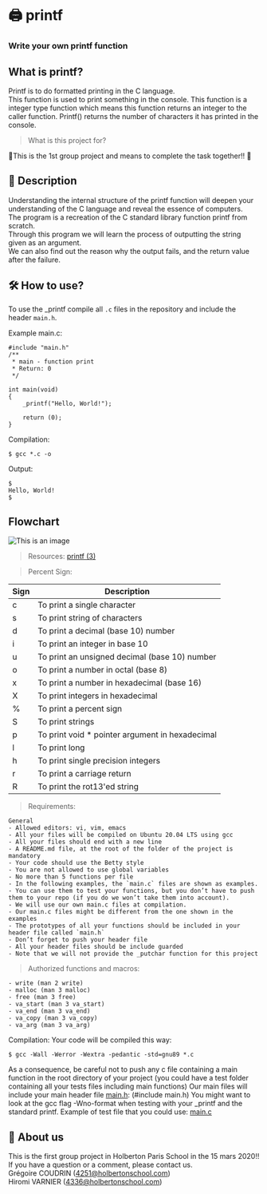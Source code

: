 # :printer: printf
### Write your own printf function

## What is printf? ##

Printf is to do formatted printing in the C language.<br>This function is used to print something in the console. This function is a integer type function which means this function returns an integer to the caller function. Printf() returns the number of characters it has printed in the console.


> What is this project for?

:couple:This is the 1st group project and means to complete the task together!! :couple:

## :open_book: Description ##
Understanding the internal structure of the printf function will deepen your understanding of the C language and reveal the essence of computers.<br>
The program is a recreation of the C standard library function printf from scratch.<br>
Through this program we will learn the process of outputting the string given as an argument.<br>
We can also find out the reason why the output fails, and the return value after the failure.

## :hammer_and_wrench: How to use? ##
To use the _printf compile all `.c` files in the repository and include the header `main.h`.

Example main.c:
```
#include "main.h"
/**
 * main - function print
 * Return: 0
 */

int main(void)
{
    _printf("Hello, World!");

    return (0);
}
```
Compilation:
```
$ gcc *.c -o
```
Output:
```
$
Hello, World!
$
```
## Flowchart ##

![This is an image](https://user-images.githubusercontent.com/69083631/158465780-cb509342-8788-4d8e-bd28-93ea99dd0b85.jpg)



> Resources:
[printf (3)](https://github.com/gregcdjm/printf/edit/main/man_3_printf)

> Percent Sign:

| Sign | Description |
| ------------- | ------------- |
| c | To print a single character |
| s | To print string of characters |
| d | To print a decimal (base 10) number |
| i | To print an integer in base 10 |
| u | To print an unsigned decimal (base 10) number |
| o | To print a number in octal (base 8) |
| x | To print a number in hexadecimal (base 16) |
| X | To print integers in hexadecimal |
| % | To print a percent sign |
| S | To print strings |
| p | To print void * pointer argument in hexadecimal |
| l | To print long |
| h | To print single precision integers |
| r | To print a carriage return |
| R | To print the rot13'ed string |


> Requirements:
```
General
- Allowed editors: vi, vim, emacs
- All your files will be compiled on Ubuntu 20.04 LTS using gcc
- All your files should end with a new line
- A README.md file, at the root of the folder of the project is mandatory
- Your code should use the Betty style
- You are not allowed to use global variables
- No more than 5 functions per file
- In the following examples, the `main.c` files are shown as examples.
- You can use them to test your functions, but you don’t have to push them to your repo (if you do we won’t take them into account).
- We will use our own main.c files at compilation.
- Our main.c files might be different from the one shown in the examples
- The prototypes of all your functions should be included in your header file called `main.h`
- Don’t forget to push your header file
- All your header files should be include guarded
- Note that we will not provide the _putchar function for this project
```
> Authorized functions and macros:
```
- write (man 2 write)
- malloc (man 3 malloc)
- free (man 3 free)
- va_start (man 3 va_start)
- va_end (man 3 va_end)
- va_copy (man 3 va_copy)
- va_arg (man 3 va_arg)
```
Compilation:
Your code will be compiled this way:
```
$ gcc -Wall -Werror -Wextra -pedantic -std=gnu89 *.c
```
As a consequence, be careful not to push any c file containing a main function in the root directory of your project (you could have a test folder containing all your tests files including main functions)
Our main files will include your main header file [main.h](https://github.com/gregcdjm/printf/edit/main/main.h): (#include main.h)
You might want to look at the gcc flag -Wno-format when testing with your _printf and the standard printf. Example of test file that you could use: [main.c](https://github.com/gregcdjm/printf/edit/main/main.c)

## :couple: About us ##
This is the first group project in Holberton Paris School in the 15 mars 2020!!<br>
If you have a question or a comment, please contact us.<br>
Grégoire COUDRIN (4251@holbertonschool.com)<br>
Hiromi VARNIER (4336@holbertonschool.com)<br>
